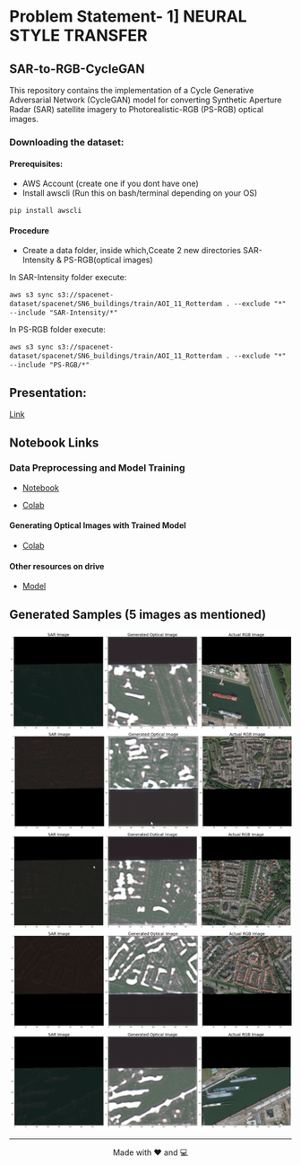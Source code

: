 # Problem Statement- 1] NEURAL STYLE TRANSFER

## SAR-to-RGB-CycleGAN

This repository contains the implementation of a Cycle Generative Adversarial Network (CycleGAN) model for converting Synthetic Aperture Radar (SAR) satellite imagery to Photorealistic-RGB (PS-RGB) optical images.


### Downloading the dataset:
#### Prerequisites:
- AWS Account (create one if you dont have one)
- Install awscli (Run this on bash/terminal depending on your OS)
```
pip install awscli
```
#### Procedure
- Create a data folder, inside which,Cceate 2 new directories SAR-Intensity & PS-RGB(optical images)

In SAR-Intensity folder execute:
```
aws s3 sync s3://spacenet-dataset/spacenet/SN6_buildings/train/AOI_11_Rotterdam . --exclude "*" --include "SAR-Intensity/*"
```
In PS-RGB folder execute:
```
aws s3 sync s3://spacenet-dataset/spacenet/SN6_buildings/train/AOI_11_Rotterdam . --exclude "*" --include "PS-RGB/*"
```



## Presentation:
[Link](https://pitch.com/public/07bf3b30-13b5-4e41-a50e-73ec3ee042ed)


##  Notebook Links


### Data Preprocessing and Model Training

- [Notebook](./Notebooks/Final-Approach.ipynb)

- [Colab](https://colab.research.google.com/drive/16uxCb3kWBFjbrDGN6iqIR9yl5wfi7JdD?usp=sharing)

#### Generating Optical Images with Trained Model

- [Colab](https://colab.research.google.com/drive/16uxCb3kWBFjbrDGN6iqIR9yl5wfi7JdD?usp=sharing)


#### Other resources on drive
- [Model](https://drive.google.com/file/d/1-DwuJozH5IEV-D9i2EgbWrN-ORqZEH17/view?usp=sharing)

## Generated Samples (5 images as mentioned)

<img src="./OutputImages/image1.png" >
<img src="./OutputImages/image2.png" >
<img src="./OutputImages/image3.png" >
<img src="./OutputImages/image4.png" >
<img src="./OutputImages/image5.png" >

---
<p align="center">Made with ❤️ and 💻</p>
